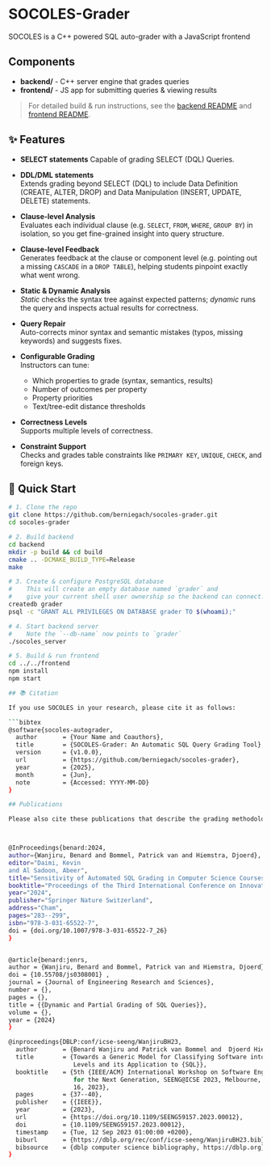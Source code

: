 # SOCOLES-Grader

SOCOLES is a C++ powered SQL auto-grader with a JavaScript frontend

## Components

- **backend/** - C++ server engine that grades queries  
- **frontend/** - JS app for submitting queries & viewing results  

> For detailed build & run instructions, see the [backend README](backend/README.md) and [frontend README](frontend/README.md).

## ✨ Features

- **SELECT statements**
  Capable of grading SELECT (DQL) Queries.

- **DDL/DML statements**  
  Extends grading beyond SELECT (DQL) to include Data Definition (CREATE, ALTER, DROP) and Data Manipulation (INSERT, UPDATE, DELETE) statements.

- **Clause-level Analysis**  
  Evaluates each individual clause (e.g. `SELECT`, `FROM`, `WHERE`, `GROUP BY`) in isolation, so you get fine-grained insight into query structure.

- **Clause-level Feedback**  
  Generates feedback at the clause or component level (e.g. pointing out a missing `CASCADE` in a `DROP TABLE`), helping students pinpoint exactly what went wrong.

- **Static & Dynamic Analysis**  
  *Static* checks the syntax tree against expected patterns; *dynamic* runs the query and inspects actual results for correctness.

- **Query Repair**  
  Auto-corrects minor syntax and semantic mistakes (typos, missing keywords) and suggests fixes.

- **Configurable Grading**  
  Instructors can tune:
  - Which properties to grade (syntax, semantics, results)  
  - Number of outcomes per property  
  - Property priorities  
  - Text/tree-edit distance thresholds

- **Correctness Levels**  
  Supports multiple levels of correctness.

- **Constraint Support**  
  Checks and grades table constraints like `PRIMARY KEY`, `UNIQUE`, `CHECK`, and foreign keys.


## 🚀 Quick Start


```bash
# 1. Clone the repo
git clone https://github.com/berniegach/socoles-grader.git
cd socoles-grader

# 2. Build backend
cd backend
mkdir -p build && cd build
cmake .. -DCMAKE_BUILD_TYPE=Release
make

# 3. Create & configure PostgreSQL database
#    This will create an empty database named `grader` and
#    give your current shell user ownership so the backend can connect.
createdb grader
psql -c "GRANT ALL PRIVILEGES ON DATABASE grader TO $(whoami);"

# 4. Start backend server
#    Note the `--db-name` now points to `grader`
./socoles_server 

# 5. Build & run frontend
cd ../../frontend
npm install
npm start

## 📚 Citation

If you use SOCOLES in your research, please cite it as follows:

```bibtex
@software{socoles-autograder,
  author       = {Your Name and Coauthors},
  title        = {SOCOLES-Grader: An Automatic SQL Query Grading Tool},
  version      = {v1.0.0},
  url          = {https://github.com/berniegach/socoles-grader},
  year         = {2025},
  month        = {Jun},
  note         = {Accessed: YYYY-MM-DD}
}

## Publications

Please also cite these publications that describe the grading methodology and evaluation:



@InProceedings{benard:2024,
author={Wanjiru, Benard and Bommel, Patrick van and Hiemstra, Djoerd},
editor="Daimi, Kevin
and Al Sadoon, Abeer",
title="Sensitivity of Automated SQL Grading in Computer Science Courses",
booktitle="Proceedings of the Third International Conference on Innovations in Computing Research (ICR'24)",
year="2024",
publisher="Springer Nature Switzerland",
address="Cham",
pages="283--299",
isbn="978-3-031-65522-7",
doi = {doi.org/10.1007/978-3-031-65522-7_26}
}


@article{benard:jenrs,
author = {Wanjiru, Benard and Bommel, Patrick van and Hiemstra, Djoerd},
doi = {10.55708/js0308001} ,
journal = {Journal of Engineering Research and Sciences},
number = {},
pages = {},
title = {{Dynamic and Partial Grading of SQL Queries}},
volume = {},
year = {2024}
}

@inproceedings{DBLP:conf/icse-seeng/WanjiruBH23,
  author       = {Benard Wanjiru and Patrick van Bommel and  Djoerd Hiemstra},
  title        = {Towards a Generic Model for Classifying Software into Correctness
                  Levels and its Application to {SQL}},
  booktitle    = {5th {IEEE/ACM} International Workshop on Software Engineering Education
                  for the Next Generation, SEENG@ICSE 2023, Melbourne, Australia, May
                  16, 2023},
  pages        = {37--40},
  publisher    = {{IEEE}},
  year         = {2023},
  url          = {https://doi.org/10.1109/SEENG59157.2023.00012},
  doi          = {10.1109/SEENG59157.2023.00012},
  timestamp    = {Tue, 12 Sep 2023 01:00:00 +0200},
  biburl       = {https://dblp.org/rec/conf/icse-seeng/WanjiruBH23.bib},
  bibsource    = {dblp computer science bibliography, https://dblp.org}
}


